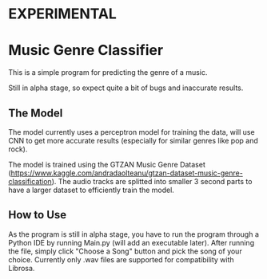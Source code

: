 # EXPERIMENTAL

# Music Genre Classifier
This is a simple program for predicting the genre of a music.

Still in alpha stage, so expect quite a bit of bugs and inaccurate results.

## The Model
The model currently uses a perceptron model for training the data, will use CNN to get more accurate results (especially for similar genres like pop and rock).

The model is trained using the GTZAN Music Genre Dataset (https://www.kaggle.com/andradaolteanu/gtzan-dataset-music-genre-classification). The audio tracks are splitted into smaller 3 second parts to have a larger dataset to efficiently train the model.


## How to Use
As the program is still in alpha stage, you have to run the program through a Python IDE by running Main.py (will add an executable later). After running the file, simply click "Choose a Song" button and pick the song of your choice. Currently only .wav files are supported for compatibility with Librosa.
